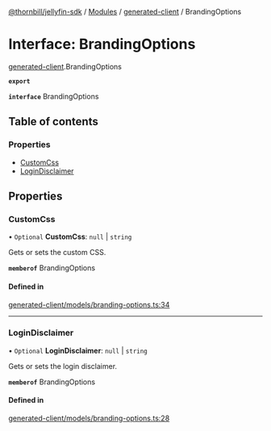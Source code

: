 [@thornbill/jellyfin-sdk](../README.md) / [Modules](../modules.md) / [generated-client](../modules/generated_client.md) / BrandingOptions

# Interface: BrandingOptions

[generated-client](../modules/generated_client.md).BrandingOptions

**`export`**

**`interface`** BrandingOptions

## Table of contents

### Properties

- [CustomCss](generated_client.BrandingOptions.md#customcss)
- [LoginDisclaimer](generated_client.BrandingOptions.md#logindisclaimer)

## Properties

### CustomCss

• `Optional` **CustomCss**: ``null`` \| `string`

Gets or sets the custom CSS.

**`memberof`** BrandingOptions

#### Defined in

[generated-client/models/branding-options.ts:34](https://github.com/thornbill/jellyfin-sdk-typescript/blob/03092f3/src/generated-client/models/branding-options.ts#L34)

___

### LoginDisclaimer

• `Optional` **LoginDisclaimer**: ``null`` \| `string`

Gets or sets the login disclaimer.

**`memberof`** BrandingOptions

#### Defined in

[generated-client/models/branding-options.ts:28](https://github.com/thornbill/jellyfin-sdk-typescript/blob/03092f3/src/generated-client/models/branding-options.ts#L28)
